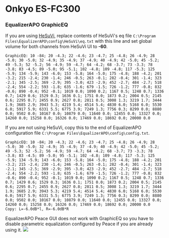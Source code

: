 # Onkyo ES-FC300
### EqualizerAPO GraphicEQ
If you are using [HeSuVi](https://sourceforge.net/projects/hesuvi/), replace contents of HeSuVi's eq file `C:\Program Files\EqualizerAPO\config\HeSuVi\eq.txt` with this line and set global volume for both channels from HeSuVi UI to **-60**.
```
GraphicEQ: 10 -84; 20 -4.3; 22 -4.6; 23 -4.7; 25 -4.8; 26 -4.9; 28 -5.0; 30 -5.0; 32 -4.9; 35 -4.9; 37 -4.9; 40 -4.9; 42 -5.0; 45 -5.2; 49 -5.3; 52 -5.2; 56 -4.9; 59 -4.7; 64 -4.2; 68 -3.7; 73 -3.3; 78 -3.8; 83 -4.5; 89 -5.0; 95 -5.1; 102 -4.8; 109 -4.8; 117 -5.3; 125 -5.9; 134 -5.9; 143 -6.0; 153 -5.8; 164 -5.0; 175 -4.8; 188 -4.2; 201 -3.2; 215 -2.4; 230 -1.4; 246 -0.5; 263 -0.1; 282 -0.4; 301 -1.4; 323 -2.1; 345 -2.5; 369 -2.9; 395 -3.0; 423 -2.9; 452 -2.7; 484 -2.7; 518 -2.4; 554 -2.2; 593 -1.8; 635 -1.6; 679 -1.5; 726 -1.2; 777 -0.8; 832 -0.6; 890 -0.4; 952 -0.1; 1019 0.0; 1090 0.2; 1167 0.5; 1248 0.7; 1336 0.7; 1429 0.6; 1529 0.3; 1636 0.1; 1751 0.0; 1873 0.2; 2004 0.5; 2145 0.6; 2295 0.7; 2455 0.9; 2627 0.8; 2811 0.5; 3008 1.3; 3219 1.7; 3444 1.9; 3685 2.9; 3943 5.3; 4219 5.4; 4514 5.4; 4830 6.0; 5168 6.0; 5530 6.0; 5917 5.9; 6331 5.5; 6775 3.9; 7249 1.3; 7756 0.3; 8299 0.0; 8880 0.0; 9502 0.0; 10167 0.0; 10879 0.0; 11640 0.0; 12455 0.0; 13327 0.0; 14260 0.0; 15258 0.0; 16326 0.0; 17469 0.0; 18692 0.0; 20000 0.0
```
If you are not using HeSuVi, copy this to the end of EqualizerAPO configuration file `C:\Program Files\EqualizerAPO\config\config.txt`.
```
GraphicEQ: 10 -84; 20 -4.3; 22 -4.6; 23 -4.7; 25 -4.8; 26 -4.9; 28 -5.0; 30 -5.0; 32 -4.9; 35 -4.9; 37 -4.9; 40 -4.9; 42 -5.0; 45 -5.2; 49 -5.3; 52 -5.2; 56 -4.9; 59 -4.7; 64 -4.2; 68 -3.7; 73 -3.3; 78 -3.8; 83 -4.5; 89 -5.0; 95 -5.1; 102 -4.8; 109 -4.8; 117 -5.3; 125 -5.9; 134 -5.9; 143 -6.0; 153 -5.8; 164 -5.0; 175 -4.8; 188 -4.2; 201 -3.2; 215 -2.4; 230 -1.4; 246 -0.5; 263 -0.1; 282 -0.4; 301 -1.4; 323 -2.1; 345 -2.5; 369 -2.9; 395 -3.0; 423 -2.9; 452 -2.7; 484 -2.7; 518 -2.4; 554 -2.2; 593 -1.8; 635 -1.6; 679 -1.5; 726 -1.2; 777 -0.8; 832 -0.6; 890 -0.4; 952 -0.1; 1019 0.0; 1090 0.2; 1167 0.5; 1248 0.7; 1336 0.7; 1429 0.6; 1529 0.3; 1636 0.1; 1751 0.0; 1873 0.2; 2004 0.5; 2145 0.6; 2295 0.7; 2455 0.9; 2627 0.8; 2811 0.5; 3008 1.3; 3219 1.7; 3444 1.9; 3685 2.9; 3943 5.3; 4219 5.4; 4514 5.4; 4830 6.0; 5168 6.0; 5530 6.0; 5917 5.9; 6331 5.5; 6775 3.9; 7249 1.3; 7756 0.3; 8299 0.0; 8880 0.0; 9502 0.0; 10167 0.0; 10879 0.0; 11640 0.0; 12455 0.0; 13327 0.0; 14260 0.0; 15258 0.0; 16326 0.0; 17469 0.0; 18692 0.0; 20000 0.0
Copy: L=-6.0dB*l, R=-6.0dB*R
```
EqualizerAPO Peace GUI does not work with GraphicEQ so you have to disable parametric equalization configured by Peace if you are already using it.
![](https://raw.githubusercontent.com/jaakkopasanen/AutoEq/master/results/SBAF-Serious/innerfidelity/onear/Onkyo%20ES-FC300/Onkyo%20ES-FC300.png)
